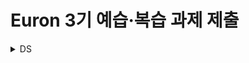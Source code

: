 # Euron 3기 예습·복습 과제 제출



<details>
<summary>DS</summary>
<div markdown="1">       

<br />  
  
| 주차 | 내용         | 발표자                       | 발표자료 |
| ---- | ------------ | ---------------------------- | -------- |
|  7   |파이썬머신러닝완벽가이드 6장 |여채윤, 이가영, 조혜빈| [📚]()    |



## Assignment

> 매주 예습 과제와 복습 과제가 주어집니다. 
  
### 📍 예습과제 (~10/10)
 1️⃣ 파이썬 머신러닝 완벽 가이드 6장을 필사하여 주피터나 구글 코랩으로 실행한 실습 코드들을 ipynb 형식으로 정리

 
### 예습과제 제출 방법
  
> 해당 파일을 `master` branch에 업로드하신 후 해당 `master`  branch에서  `pull request` 를 진행해주세요.
  
- 과제 제출 방법
    - 레포: (origin) username/2022-2-Euron-Study-Assignments
    - 브랜치: `master`
    - 해당 주차 브랜치에 과제 업로드하고 Pull Request, 이때 label은 `DS` , `예습과제`
  
### 📍 복습과제 (~10/10)
  - 아래 두 개의 노트북 중 하나를 골라 세션 내용과 함께 정리 및 필사해 pdf 혹은 ipynb 파일로 제출해주세요
    * [House Prices Prediction using Pycaret](https://www.kaggle.com/code/teampycaret/house-prices-prediction-using-pycaret)
    * [Stacked Regressions : Top 4% on LeaderBoard](https://www.kaggle.com/code/serigne/stacked-regressions-top-4-on-leaderboard)
  
### 복습과제 제출 방법
  
> 해당 파일을 `Week_6` branch에 업로드하신 후 해당 `Week_6`  branch에서  `pull request` 를 진행해주세요.
  
- 과제 제출 방법
    - 레포: (origin) username/2022-2-Euron-Study-Assignments
    - 브랜치: `Week_6`
    - 해당 주차 브랜치에 과제 업로드하고 Pull Request, 이때 label은 `DS` , `복습과제`

  
## Due 
  
📍 예습과제
  - **10월 3일**까지 제출합니다.
  
📍 복습과제
  - **10월 3일**까지 제출합니다.
  

